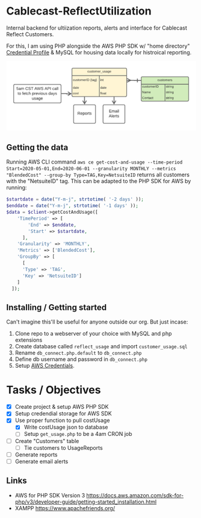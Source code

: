 # Cablecast-ReflectUtilization
Internal backend for ultiization reports, alerts and interface for Cablecast Reflect Customers.

For this, I am using PHP alongside the AWS PHP SDK w/ "home directory" [Credential Profile](https://docs.aws.amazon.com/sdk-for-php/v3/developer-guide/guide_credentials_profiles.html) & MySQL for housing data locally for histroical reporting.

![DataModel](resources/DataModel.png)

## Getting the data
Running AWS CLI command ```aws ce get-cost-and-usage --time-period Start=2020-05-01,End=2020-06-01 --granularity MONTHLY --metrics "BlendedCost" --group-by Type=TAG,Key=NetsuiteID``` returns all customers with the "NetsuiteID" tag. This can be adapted to the PHP SDK for AWS by running:
```php
$startdate = date("Y-m-j", strtotime( '-2 days' ));
$enddate = date("Y-m-j", strtotime( '-1 days' ));
$data = $client->getCostAndUsage([
    'TimePeriod' => [
        'End' => $enddate,
        'Start' => $startdate,
      ],
    'Granularity' => 'MONTHLY',
    'Metrics' => ['BlendedCost'],
    'GroupBy' => [
      [
      'Type' => 'TAG',
      'Key' => 'NetsuiteID']
    ]
  ]);
  ```
  
## Installing / Getting started
Can't imagine this'll be useful for anyone outside our org. But just incase:
1. Clone repo to a webserver of your choice with MySQL and php extensions
2. Create database called `reflect_usage` and import `customer_usage.sql`
3. Rename `db_connect.php.default` to `db_connect.php`
4. Define db username and password in `db_connect.php`
5. Setup [AWS Credentials](https://docs.aws.amazon.com/sdk-for-php/v3/developer-guide/guide_credentials_profiles.html).

# Tasks / Objectives
- [x] Create project & setup AWS PHP SDK
- [x] Setup credendial storage for AWS SDK
- [x] Use proper function to pull costUsage
   - [x] Write costUsage json to database
   - [ ] Setup `get_usage.php` to be a 4am CRON job
- [ ] Create "Customers" table
   - [ ] Tie customers to UsageReports
- [ ] Generate reports
- [ ] Generate email alerts

## Links
* AWS for PHP SDK Version 3 https://docs.aws.amazon.com/sdk-for-php/v3/developer-guide/getting-started_installation.html
* XAMPP https://www.apachefriends.org/
